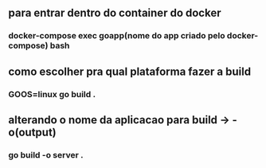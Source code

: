 ## para entrar dentro do container do docker
### docker-compose exec goapp(nome do app criado pelo docker-compose) bash

## como escolher pra qual plataforma fazer a build
### GOOS=linux go build .

## alterando o nome da aplicacao para build -> -o(output)
### go build -o server .